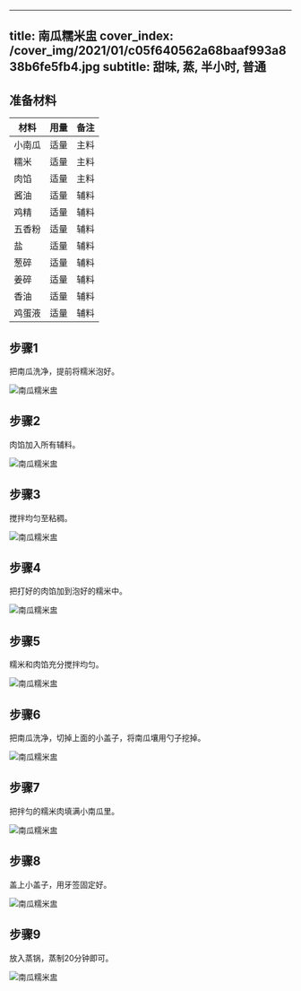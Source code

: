 
---
title: 南瓜糯米盅
cover_index: /cover_img/2021/01/c05f640562a68baaf993a838b6fe5fb4.jpg
subtitle: 甜味, 蒸, 半小时, 普通
---

## 准备材料

| 材料     | 用量 | 备注|
| ------- | ----- | --- |
| 小南瓜 | 适量| 主料 |
| 糯米 | 适量| 主料 |
| 肉馅 | 适量| 主料 |
| 酱油 | 适量| 辅料 |
| 鸡精 | 适量| 辅料 |
| 五香粉 | 适量| 辅料 |
| 盐 | 适量| 辅料 |
| 葱碎 | 适量| 辅料 |
| 姜碎 | 适量| 辅料 |
| 香油 | 适量| 辅料 |
| 鸡蛋液 | 适量| 辅料 |

## 步骤1

把南瓜洗净，提前将糯米泡好。

![南瓜糯米盅](https://i8.meishichina.com/attachment/recipe/201010/201010081522535.jpg?x-oss-process=style/p320) 

## 步骤2

肉馅加入所有辅料。

![南瓜糯米盅](https://i8.meishichina.com/attachment/recipe/201010/201010081523038.jpg?x-oss-process=style/p320) 

## 步骤3

搅拌均匀至粘稠。

![南瓜糯米盅](https://i8.meishichina.com/attachment/recipe/201010/201010081523128.jpg?x-oss-process=style/p320) 

## 步骤4

把打好的肉馅加到泡好的糯米中。

![南瓜糯米盅](https://i8.meishichina.com/attachment/recipe/201010/201010081523233.jpg?x-oss-process=style/p320) 

## 步骤5

糯米和肉馅充分搅拌均匀。

![南瓜糯米盅](https://i8.meishichina.com/attachment/recipe/201010/201010081523338.jpg?x-oss-process=style/p320) 

## 步骤6

把南瓜洗净，切掉上面的小盖子，将南瓜壤用勺子挖掉。

![南瓜糯米盅](https://i8.meishichina.com/attachment/recipe/201010/201010081523411.jpg?x-oss-process=style/p320) 

## 步骤7

把拌匀的糯米肉填满小南瓜里。

![南瓜糯米盅](https://i8.meishichina.com/attachment/recipe/201010/201010081523490.jpg?x-oss-process=style/p320) 

## 步骤8

盖上小盖子，用牙签固定好。

![南瓜糯米盅](https://i8.meishichina.com/attachment/recipe/201010/201010081523568.jpg?x-oss-process=style/p320) 

## 步骤9

放入蒸锅，蒸制20分钟即可。

![南瓜糯米盅](https://i8.meishichina.com/attachment/recipe/201010/201010081524024.jpg?x-oss-process=style/p320) 

